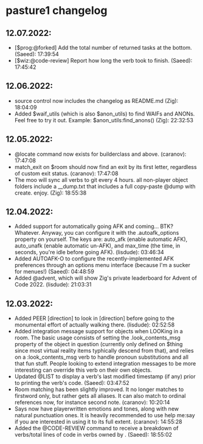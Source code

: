 # pasture1 changelog
## 12.07.2022:
- [$prog:@forked] Add the total number of returned tasks at the bottom. (Saeed): 17:39:54
- [$wiz:@code-review] Report how long the verb took to finish. (Saeed): 17:45:42
## 12.06.2022:
- source control now includes the changelog as README.md (Zig): 18:04:09
- Added $waif_utils (which is also $anon_utils) to find WAIFs and ANONs. Feel free to try it out. Example: $anon_utils:find_anons() (Zig): 22:32:53
## 12.05.2022:
- @locate command now exists for builderclass and above. (caranov): 17:47:08
- match_exit on $room should now find an exit by its first letter, regardless of custom exit status. (caranov): 17:47:08
- The moo will sync all verbs to git every 4 hours. all non-player object folders include a __dump.txt that includes a full copy-paste @dump with create. enjoy. (Zig): 18:55:38
## 12.04.2022:
- Added support for automatically going AFK and coming... BTK? Whatever. Anyway, you can configure it with the .autoafk_options property on yourself. The keys are: auto_afk (enable automatic AFK), auto_unafk (enable automatic un-AFK), and max_time (the time, in seconds, you're idle before going AFK). (lisdude): 03:46:34
- Added AUTOAFK-O to configure the recently-implemented AFK preferences through an options menu interface (because I'm a sucker for menues!) (Saeed): 04:48:59
- Added @advent, which will show Zig's private leaderboard for Advent of Code 2022. (lisdude): 21:03:31
## 12.03.2022:
- Added PEER [direction] to look in [direction] before going to the monumental effort of actually walking there. (lisdude): 02:52:58
- Added integration message support for objects when LOOKing in a room. The basic usage consists of setting the .look_contents_msg property of the object in question (currently only defined on $thing since most virtual reality items typhically descend from that), and relies on a :look_contents_msg verb to handle pronoun substitutions and all that fun stuff. People looking to extend integration messages to be more interesting can override this verb on their own objects.
- Updated @LIST to display a verb's last modified timestamp (if any) prior to printing the verb's code. (Saeed): 03:47:52
- Room matching has been slightly improved. It no longer matches to firstword only, but rather gets all aliases. It can also match to ordinal references now, for instance second note. (caranov): 10:20:14
- Says now have playerwritten emotions and tones, along with new natural punctuation ones. It is heavily recommended to use help me:say if you are interested in using it to its full extent. (caranov): 14:55:28
- Added the @CODE-REVIEW <player> command to receive a breakdown of verbs/total lines of code in verbs owned by <player>. (Saeed): 18:55:02
